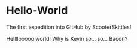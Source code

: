 # Hello-World
The first expedition into GitHub by ScooterSkittles!

Hellllooooo world!
Why is Kevin so... so... Bacon?

